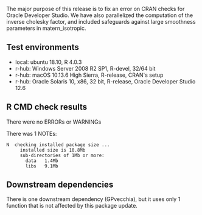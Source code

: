 
The major purpose of this release is to fix an error
on CRAN checks for Oracle Developer Studio. We have also
parallelized the computation of the inverse cholesky
factor, and included safeguards against large smoothness
parameters in matern_isotropic.


## Test environments

* local: ubuntu 18.10, R 4.0.3
* r-hub: Windows Server 2008 R2 SP1, R-devel, 32/64 bit
* r-hub: macOS 10.13.6 High Sierra, R-release, CRAN's setup
* r-hub: Oracle Solaris 10, x86, 32 bit, R-release, Oracle Developer Studio 12.6


## R CMD check results

There were no ERRORs or WARNINGs

There was 1 NOTEs:

    N  checking installed package size ...
         installed size is 10.8Mb
         sub-directories of 1Mb or more:
           data   1.4Mb
           libs   9.1Mb


## Downstream dependencies

There is one downstream dependency (GPvecchia), but it
uses only 1 function that is not affected by this
package update.


